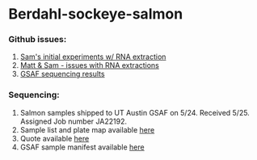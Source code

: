 # Berdahl-sockeye-salmon

### Github issues:
1. [Sam's initial experiments w/ RNA extraction](https://github.com/RobertsLab/resources/issues/1307)
2. [Matt & Sam - issues with RNA extractions](https://github.com/RobertsLab/resources/issues/1410)
3. [GSAF sequencing results](https://github.com/RobertsLab/resources/issues/1501)

### Sequencing:
1. Salmon samples shipped to UT Austin GSAF on 5/24. Received 5/25. Assigned Job number JA22192.
2. Sample list and plate map available [here](https://www.dropbox.com/s/snq453edfxeor6t/Berdahl_sockeye_salmon.xlsx?dl=0)
3. Quote available [here](https://www.dropbox.com/s/znk1cikjtrj9v6n/GSAF_Quote_Job_JA22192_2022-05-09.pdf?dl=0)
4. GSAF sample manifest available [here](https://www.dropbox.com/s/9yuso7jhkazikrt/GSAF%20Sample%20Manifest_Job%23JA22192_2022-05-12.pdf?dl=0)
